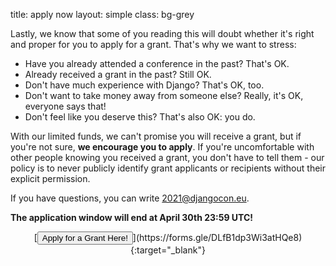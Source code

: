 title: apply now
layout: simple
class: bg-grey

Lastly, we know that some of you reading this will doubt whether it's right and proper for you to apply for a grant. That's why we want to stress:

* Have you already attended a conference in the past? That's OK.
* Already received a grant in the past? Still OK.
* Don't have much experience with Django? That's OK, too.
* Don't want to take money away from someone else? Really, it's OK, everyone says that!
* Don't feel like you deserve this? That's also OK: you do.

With our limited funds, we can't promise you will receive a grant, but if you're not sure, **we encourage you to apply**. If you're uncomfortable with other people knowing you received a grant, you don't have to tell them - our policy is to never publicly identify grant applicants or recipients without their explicit permission.

If you have questions, you can write [2021@djangocon.eu](mailto:2021@djangocon.eu).

**The application window will end at April 30th 23:59 UTC!** 

<center>[<button class="btn">Apply for a Grant Here!</button>](https://forms.gle/DLfB1dp3Wi3atHQe8){:target="_blank"}</center>

